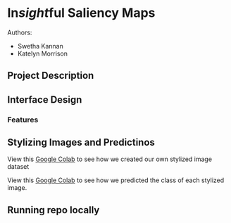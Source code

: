 # In*sight*ful Saliency Maps
Authors: 
* Swetha Kannan
* Katelyn Morrison

## Project Description

## Interface Design

### Features

## Stylizing Images and Predictinos
View this [Google Colab](https://colab.research.google.com/drive/1zk0uOHnn9mV41CBGIOj6xRK5rb26Vvvz?usp=sharing) to see how we created our own stylized image dataset

View this [Google Colab](https://colab.research.google.com/drive/1khWyR4UrNW6KL6VH2lrARrI6BFDTVWi0?usp=sharing) to see how we predicted the class of each stylized image. 

## Running repo locally
